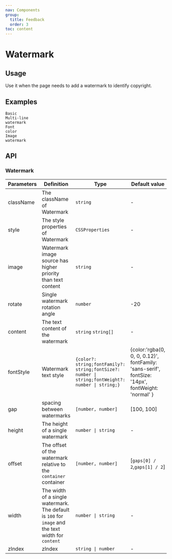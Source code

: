 ```yaml
---
nav: Components
group:
  title: Feedback
  order: 3
toc: content
---
```


# Watermark

## Usage

Use it when the page needs to add a watermark to identify copyright.

## Examples

<code src="../../packages/ui/examples/watermark/basic.tsx">Basic</code>  
<code src="../../packages/ui/examples/watermark/contents.tsx" description="Use `content` to set a string array to specify multi-line text watermark content.">Multi-line watermark</code>  
<code src="../../packages/ui/examples/watermark/font.tsx" description="Modify font size, color, etc. through the `font` attribute.">Font color</code>  
<code src="../../packages/ui/examples/watermark/image.tsx" description="Specify the image address via `image`. To ensure that the image is high definition and not stretched, set the width and height, and upload at least twice the width and height of the logo image address.">Image watermark</code>

## API

### Watermark

| **Parameters** | **Definition** | **Type** | **Default value** |
| --- | --- | --- | --- |
| className | The className of Watermark | `string` | - |
| style | The style properties of Watermark | `CSSProperties` | - |
| image | Watermark image source has higher priority than text content | `string` | - |
| rotate | Single watermark rotation angle | `number` | -20 |
| content | The text content of the watermark | `string` `string[]` | - |
| fontStyle | Watermark text style | `{color?: string;fontFamily?: string;fontSize?: number \| string;fontWeight?: number \| string;}` | {color:'rgba(0, 0, 0, 0.12)', fontFamily: 'sans-serif', fontSize: '14px', fontWeight: 'normal' } |
| gap | spacing between watermarks | `[number, number]` | [100, 100] |
| height | The height of a single watermark | `number \| string` | - |
| offset | The offset of the watermark relative to the `container` container | `[number, number]` | [`gaps[0] / 2`,`gaps[1] / 2`] |
| width | The width of a single watermark. The default is `100` for `image` and the text width for `content` | `number \| string` | - |
| zIndex | zIndex | `string \| number` | - |
